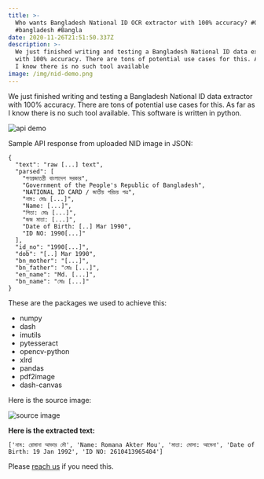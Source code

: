 ```yaml
---
title: >-
  Who wants Bangladesh National ID OCR extractor with 100% accuracy? #OCR  #NID
  #bangladesh #Bangla
date: 2020-11-26T21:51:50.337Z
description: >-
  We just finished writing and testing a Bangladesh National ID data extractor
  with 100% accuracy. There are tons of potential use cases for this. As far as
  I know there is no such tool available
image: /img/nid-demo.png
---
```

We just finished writing and testing a Bangladesh National ID data extractor with 100% accuracy. There are tons of potential use cases for this. As far as I know there is no such tool available. This software is written in python. 

![api demo](/img/api-demo.jpg "API Demo")

Sample API response from uploaded NID image in JSON:

```
{
  "text": "raw [...] text",
  "parsed": [
    "গণপ্রজাতন্ত্রী বাংলাদেশ সরকার",
    "Government of the People's Republic of Bangladesh",
    "NATIONAL ID CARD / জাতীয় পরিচয় পত্র",
    "নাম: মোঃ [...]",
    "Name: [...]",
    "পিতা: মোঃ [...]",
    "জজ মাতা: [...]",
    "Date of Birth: [..] Mar 1990",
    "ID NO: 1990[...]"
  ],
  "id_no": "1990[...]",
  "dob": "[..] Mar 1990",
  "bn_mother": "[...]",
  "bn_father": "মোঃ [...]",
  "en_name": "Md. [...]",
  "bn_name": "মোঃ [...]"
}
```

These are the packages we used to achieve this:

* numpy
* dash
* imutils
* pytesseract
* opencv-python
* xlrd
* pandas
* pdf2image
* dash-canvas

Here is the source image: 

![source image](/img/nid-3.jpg "source image")

**Here is the extracted text:**

```
['নাম: রোমানা আক্তার মৌ', 'Name: Romana Akter Mou', 'মাতা: মোসা: আমেনা', 'Date of Birth: 19 Jan 1992', 'ID NO: 2610413965404']
```

Please [reach us](https://dynamicguy.com/contact/) if you need this.
